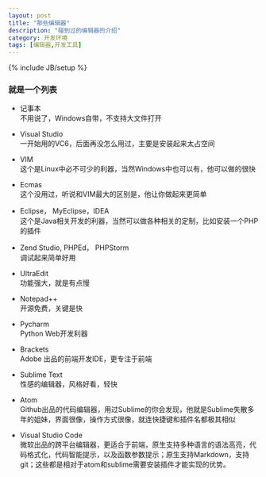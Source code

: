 ```yaml
---
layout: post
title: "那些编辑器"
description: "碰到过的编辑器的介绍"
category: 开发环境
tags: [编辑器,开发工具]
---
```

{% include JB/setup %}


### 就是一个列表
+ 记事本   
不用说了，Windows自带，不支持大文件打开

+ Visual Studio    
一开始用的VC6，后面再没怎么用过，主要是安装起来太占空间

+ VIM   
这个是Linux中必不可少的利器，当然Windows中也可以有，他可以做的很快

+ Ecmas   
这个没用过，听说和VIM最大的区别是，他让你做起来更简单

+ Eclipse， MyEclipse，IDEA   
这个是Java相关开发的利器，当然可以做各种相关的定制，比如安装一个PHP的插件

+ Zend Studio, PHPEd， PHPStorm   
调试起来简单好用

+ UltraEdit    
功能强大，就是有点慢

+ Notepad++   
开源免费，关键是快

+ Pycharm    
Python Web开发利器

+ Brackets   
Adobe 出品的前端开发IDE，更专注于前端

+ Sublime Text   
性感的编辑器，风格好看，轻快

+ Atom   
Github出品的代码编辑器，用过Sublime的你会发现，他就是Sublime失散多年的姐妹，界面很像，操作方式很像，就连快捷键和插件名都极其相似

+ Visual Studio Code    
微软出品的跨平台编辑器，更适合于前端，原生支持多种语言的语法高亮，代码格式化，代码智能提示，以及函数参数提示；原生支持Markdown，支持git；这些都是相对于atom和sublime需要安装插件才能实现的优势。